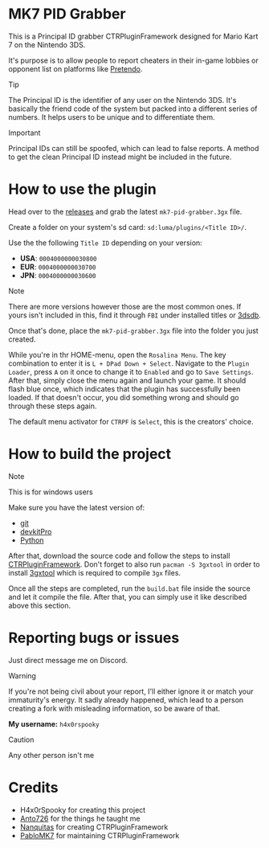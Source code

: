 # MK7 PID Grabber
This is a Principal ID grabber CTRPluginFramework designed for Mario Kart 7 on the Nintendo 3DS.

It's purpose is to allow people to report cheaters in their in-game lobbies or opponent list on platforms like [Pretendo](https://pretendo.network/).

> [!TIP]
> The Principal ID is the identifier of any user on the Nintendo 3DS. It's basically the friend code of the system but packed into a different series of numbers. It helps users to be unique and to differentiate them.

> [!IMPORTANT]
> Principal IDs can still be spoofed, which can lead to false reports. A method to get the clean Principal ID instead might be included in the future.

# How to use the plugin
Head over to the [releases](https://github.com/H4x0rSpooky/mk7-pid-grabber/releases/latest) and grab the latest `mk7-pid-grabber.3gx` file.

Create a folder on your system's sd card: `sd:luma/plugins/<Title ID>/`.

Use the the following `Title ID` depending on your version:
- **USA**: `0004000000030800`
- **EUR**: `0004000000030700`
- **JPN**: `0004000000030600`

> [!NOTE]
> There are more versions however those are the most common ones. If yours isn't included in this, find it through `FBI` under installed titles or [3dsdb](https://3dsdb.com/).

Once that's done, place the `mk7-pid-grabber.3gx` file into the folder you just created.

While you're in thr HOME-menu, open the `Rosalina Menu`. The key combination to enter it is `L + DPad Down + Select`. Navigate to the `Plugin Loader`, press `A` on it once to change it to `Enabled` and go to `Save Settings`. After that, simply close the menu again and launch your game. It should flash blue once, which indicates that the plugin has successfully been loaded. If that doesn't occur, you did something wrong and should go through these steps again.

The default menu activator for `CTRPF` is `Select`, this is the creators' choice.

# How to build the project
> [!NOTE]
> This is for windows users

Make sure you have the latest version of:
- [git](https://git-scm.com/downloads)
- [devkitPro](https://devkitpro.org/wiki/Getting_Started)
- [Python](https://www.python.org/downloads/)

After that, download the source code and follow the steps to install [CTRPluginFramework](https://gitlab.com/thepixellizeross/ctrpluginframework). Don't forget to also run `pacman -S 3gxtool` in order to install [3gxtool](https://gitlab.com/thepixellizeross/3gxtool) which is required to compile `3gx` files.

Once all the steps are completed, run the `build.bat` file inside the source and let it compile the file. After that, you can simply use it like described above this section.

# Reporting bugs or issues
Just direct message me on Discord.

> [!WARNING]
> If you're not being civil about your report, I'll either ignore it or match your immaturity's energy. It sadly already happened, which lead to a person creating a fork with misleading information, so be aware of that.

**My username:** `h4x0rspooky`
> [!CAUTION]
> Any other person isn't me

# Credits
- H4x0rSpooky for creating this project
- [Anto726](https://github.com/Anto726) for the things he taught me
- [Nanquitas](https://github.com/Nanquitas) for creating CTRPluginFramework
- [PabloMK7](https://github.com/PabloMK7) for maintaining CTRPluginFramework
